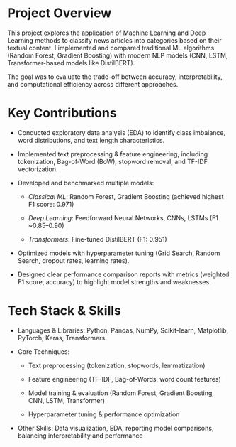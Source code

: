 # Project Overview
This project explores the application of Machine Learning and Deep Learning methods to classify news articles into categories based on their textual content.
I implemented and compared traditional ML algorithms (Random Forest, Gradient Boosting) with modern NLP models (CNN, LSTM, Transformer-based models like DistilBERT).

The goal was to evaluate the trade-off between accuracy, interpretability, and computational efficiency across different approaches.

# Key Contributions
- Conducted exploratory data analysis (EDA) to identify class imbalance, word distributions, and text length characteristics.

- Implemented text preprocessing & feature engineering, including tokenization, Bag-of-Word (BoW), stopword removal, and TF-IDF vectorization.

- Developed and benchmarked multiple models:

  - *Classical ML*: Random Forest, Gradient Boosting (achieved highest F1 score: 0.971)

  - *Deep Learning*: Feedforward Neural Networks, CNNs, LSTMs (F1 ~0.85–0.90)

  - *Transformers*: Fine-tuned DistilBERT (F1: 0.951)

- Optimized models with hyperparameter tuning (Grid Search, Random Search, dropout rates, learning rates).

- Designed clear performance comparison reports with metrics (weighted F1 score, accuracy) to highlight model strengths and weaknesses.

# Tech Stack & Skills
- Languages & Libraries: Python, Pandas, NumPy, Scikit-learn, Matplotlib, PyTorch, Keras, Transformers

- Core Techniques:

  - Text preprocessing (tokenization, stopwords, lemmatization)

  - Feature engineering (TF-IDF, Bag-of-Words, word count features)

  - Model training & evaluation (Random Forest, Gradient Boosting, CNN, LSTM, Transformer)

  - Hyperparameter tuning & performance optimization

- Other Skills: Data visualization, EDA, reporting model comparisons, balancing interpretability and performance
